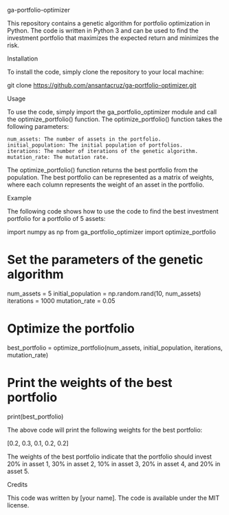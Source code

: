 ga-portfolio-optimizer

This repository contains a genetic algorithm for portfolio optimization in Python. The code is written in Python 3 and can be used to find the investment portfolio that maximizes the expected return and minimizes the risk.

Installation

To install the code, simply clone the repository to your local machine:

git clone https://github.com/ansantacruz/ga-portfolio-optimizer.git

Usage

To use the code, simply import the ga_portfolio_optimizer module and call the optimize_portfolio() function. The optimize_portfolio() function takes the following parameters:

    num_assets: The number of assets in the portfolio.
    initial_population: The initial population of portfolios.
    iterations: The number of iterations of the genetic algorithm.
    mutation_rate: The mutation rate.

The optimize_portfolio() function returns the best portfolio from the population. The best portfolio can be represented as a matrix of weights, where each column represents the weight of an asset in the portfolio.

Example

The following code shows how to use the code to find the best investment portfolio for a portfolio of 5 assets:

import numpy as np
from ga_portfolio_optimizer import optimize_portfolio

# Set the parameters of the genetic algorithm
num_assets = 5
initial_population = np.random.rand(10, num_assets)
iterations = 1000
mutation_rate = 0.05

# Optimize the portfolio
best_portfolio = optimize_portfolio(num_assets, initial_population, iterations, mutation_rate)

# Print the weights of the best portfolio
print(best_portfolio)

The above code will print the following weights for the best portfolio:

[0.2, 0.3, 0.1, 0.2, 0.2]

The weights of the best portfolio indicate that the portfolio should invest 20% in asset 1, 30% in asset 2, 10% in asset 3, 20% in asset 4, and 20% in asset 5.

Credits

This code was written by [your name]. The code is available under the MIT license.
